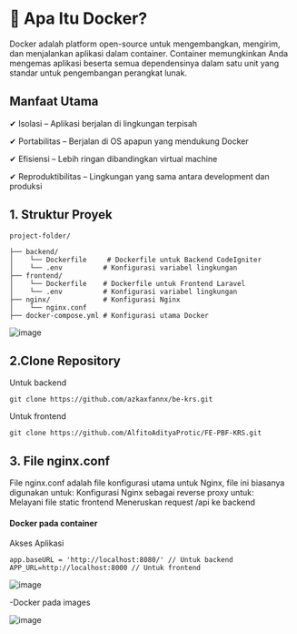 # 📌 Apa Itu Docker?
Docker adalah platform open-source untuk mengembangkan, mengirim, dan menjalankan aplikasi dalam container. Container memungkinkan Anda mengemas aplikasi beserta semua dependensinya dalam satu unit yang standar untuk pengembangan perangkat lunak.


## Manfaat Utama

✔ Isolasi – Aplikasi berjalan di lingkungan terpisah

✔ Portabilitas – Berjalan di OS apapun yang mendukung Docker

✔ Efisiensi – Lebih ringan dibandingkan virtual machine

✔ Reproduktibilitas – Lingkungan yang sama antara development dan produksi


## 1. Struktur Proyek
```
project-folder/

├── backend/
│    └── Dockerfile     # Dockerfile untuk Backend CodeIgniter
│    └── .env          # Konfigurasi variabel lingkungan
├── frontend/
│    └── Dockerfile    # Dockerfile untuk Frontend Laravel
│    └── .env          # Konfigurasi variabel lingkungan
├── nginx/             # Konfigurasi Nginx
│    └── nginx.conf
├── docker-compose.yml # Konfigurasi utama Docker
```

![image](https://github.com/user-attachments/assets/bf45b2d3-0dd4-4ba3-ad2c-14d7e670c4cd)

## 2.Clone Repository
Untuk backend 
```
git clone https://github.com/azkaxfannx/be-krs.git
```
Untuk frontend
```
git clone https://github.com/AlfitoAdityaProtic/FE-PBF-KRS.git
```

## 3. File nginx.conf
  File nginx.conf adalah file konfigurasi utama untuk Nginx, file ini biasanya digunakan untuk:
  Konfigurasi Nginx sebagai reverse proxy untuk:  
  Melayani file static frontend
  Meneruskan request /api ke backend
#### Docker pada container
Akses Aplikasi
```
app.baseURL = 'http://localhost:8080/' // Untuk backend
APP_URL=http://localhost:8000 // Untuk frontend
```

![image](https://github.com/user-attachments/assets/96ac2d22-b26b-485b-84e0-15952bf8c1ed)

-Docker pada images

![image](https://github.com/user-attachments/assets/708f8db1-cbfa-4e09-b606-5b91ff2b5af4)


